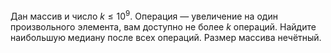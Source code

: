 Дан массив и число $k \le 10^9$. Операция &mdash; увеличение на один произвольного элемента, вам доступно не более $k$ операций. Найдите наибольшую медиану после всех операций. Размер массива нечётный.